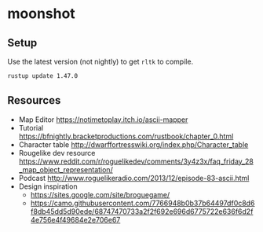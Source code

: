 # moonshot

## Setup

Use the latest version (not nightly) to get `rltk` to compile.

```sh
rustup update 1.47.0
```

## Resources

- Map Editor https://notimetoplay.itch.io/ascii-mapper
- Tutorial https://bfnightly.bracketproductions.com/rustbook/chapter_0.html
- Character table http://dwarffortresswiki.org/index.php/Character_table
- Rougelike dev resource https://www.reddit.com/r/roguelikedev/comments/3y4z3x/faq_friday_28_map_object_representation/
- Podcast http://www.roguelikeradio.com/2013/12/episode-83-ascii.html
- Design inspiration
  - https://sites.google.com/site/broguegame/
  - https://camo.githubusercontent.com/7766948b0b37b64497df0c8d6f8db45dd5d90ede/68747470733a2f2f692e696d6775722e636f6d2f4e756e4f49684e2e706e67
